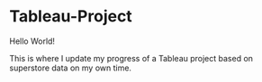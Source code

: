 # Tableau-Project

Hello World!

This is where I update my progress of a Tableau project based on superstore data on my own time. 
